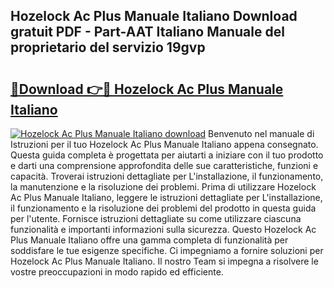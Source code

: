 ## Hozelock Ac Plus Manuale Italiano Download gratuit PDF - Part-AAT Italiano Manuale del proprietario del servizio 19gvp

# <h2><a href="http://dfdhav.blite.top/?on=Hozelock+Ac+Plus+Manuale+Italiano">🔗Download 👉🔴 Hozelock Ac Plus Manuale Italiano</a></h2>

[![Hozelock Ac Plus Manuale Italiano download](https://i.imgur.com/lujVjoI.png)](http://dfdhav.blite.top/?on=Hozelock+Ac+Plus+Manuale+Italiano)
Benvenuto nel manuale di Istruzioni per il tuo Hozelock Ac Plus Manuale Italiano appena consegnato. Questa guida completa è progettata per aiutarti a iniziare con il tuo prodotto e darti una comprensione approfondita delle sue caratteristiche, funzioni e capacità. Troverai istruzioni dettagliate per L'installazione, il funzionamento, la manutenzione e la risoluzione dei problemi. Prima di utilizzare Hozelock Ac Plus Manuale Italiano, leggere le istruzioni dettagliate per L'installazione, il funzionamento e la risoluzione dei problemi del prodotto in questa guida per l'utente. Fornisce istruzioni dettagliate su come utilizzare ciascuna funzionalità e importanti informazioni sulla sicurezza. Questo Hozelock Ac Plus Manuale Italiano offre una gamma completa di funzionalità per soddisfare le tue esigenze specifiche. Ci impegniamo a fornire soluzioni per Hozelock Ac Plus Manuale Italiano. Il nostro Team si impegna a risolvere le vostre preoccupazioni in modo rapido ed efficiente.
